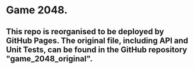# Game 2048.
## This repo is reorganised to be deployed by GitHub Pages. The original file, including API and Unit Tests, can be found in the GitHub repository "game_2048_original".